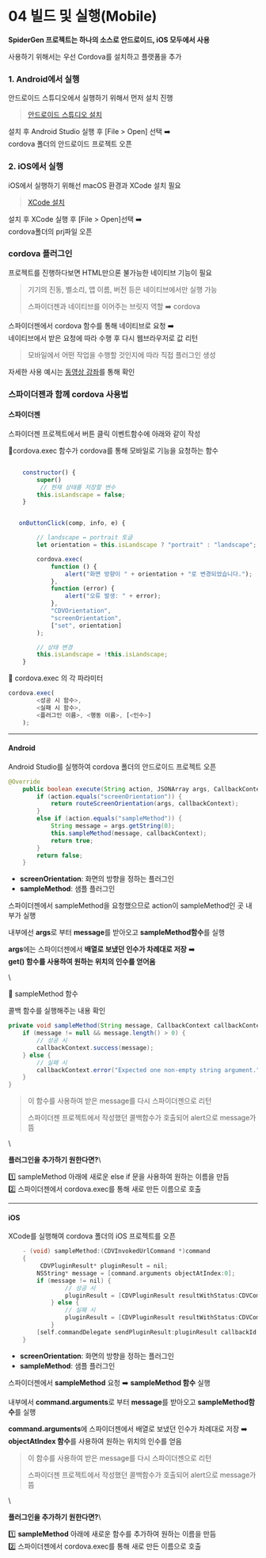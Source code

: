# 04  빌드 및 실행(Mobile)

**SpiderGen 프로젝트는 하나의 소스로 안드로이드, iOS 모두에서 사용**

사용하기 위해서는 우선 Cordova를 설치하고 플랫폼을 추가

### 1. Android에서 실행

안드로이드 스튜디오에서 실행하기 위해서 먼저 설치 진행

> [안드로이드 스튜디오 설치](https://developer.android.com/studio?hl=ko)

설치 후 Android Studio 실행 후 \[File > Open] 선택 ➡️\
cordova 폴더의 안드로이드 프로젝트 오픈

### 2. iOS에서 실행

iOS에서 실행하기 위해선 macOS 환경과 XCode 설치 필요

> [XCode 설치](https://apps.apple.com/kr/app/xcode/id497799835)

설치 후 XCode 실행 후 \[File > Open]선택 ➡️\
cordova폴더의 prj파일 오픈

### cordova 플러그인

프로젝트를 진행하다보면 HTML만으론 불가능한 네이티브 기능이 필요

> 기기의 진동, 벨소리, 앱 이름, 버전 등은 네이티브에서만 실행 가능
>
> 스파이더젠과 네이티브를 이어주는 브릿지 역할 ➡️ cordova

스파이더젠에서 cordova 함수를 통해 네이티브로 요청 ➡️\
네이티브에서 받은 요청에 따라 수행 후 다시 웹브라우저로 값 리턴

> 모바일에서 어떤 작업을 수행할 것인지에 따라 직접 플러그인 생성

자세한 사용 예시는 [동영상 강좌](https://www.youtube.com/watch?v=Cu9fOuyX6RE\&ab_channel=%ED%99%A9%EC%95%84%EC%88%98)를 통해 확인

### 스파이더젠과 함께 cordova 사용법

#### 스파이더젠

스파이더젠 프로젝트에서 버튼 클릭 이벤트함수에 아래와 같이 작성

🔽cordova.exec 함수가 cordova를 통해 모바일로 기능을 요청하는 함수

```js

    constructor() {
        super()
         // 현재 상태를 저장할 변수
        this.isLandscape = false;
    }


   onButtonClick(comp, info, e) {

        // landscape ↔ portrait 토글
        let orientation = this.isLandscape ? "portrait" : "landscape";

        cordova.exec(
            function () {
                alert("화면 방향이 " + orientation + "로 변경되었습니다.");
            },
            function (error) {
                alert("오류 발생: " + error);
            },
            "CDVOrientation",
            "screenOrientation",
            ["set", orientation]
        );

        // 상태 변경
        this.isLandscape = !this.isLandscape;
    }

```

🔽 cordova.exec 의 각 파라미터

```js
cordova.exec(
		<성공 시 함수>, 
		<실패 시 함수>, 
		<플러그인 이름>, <행동 이름>, [<인수>]
	);
```

***

#### Android

Android Studio를 실행하여 cordova 폴더의 안드로이드 프로젝트 오픈

```java
@Override
    public boolean execute(String action, JSONArray args, CallbackContext callbackContext) throws JSONException {
        if (action.equals("screenOrientation")) {
            return routeScreenOrientation(args, callbackContext);
        }
        else if (action.equals("sampleMethod")) {
            String message = args.getString(0);
            this.sampleMethod(message, callbackContext);
            return true;
        }
        return false;
    }
```

* **screenOrientation**: 화면의 방향을 정하는 플러그인
* **sampleMethod**: 샘플 플러그인

스파이더젠에서 sampleMethod을 요청했으므로 action이 sampleMethod인 곳 내부가 실행

내부에선 **args**로 부터 **message**를 받아오고 **sampleMethod함수**를 실행

**args**에는 스파이더젠에서 **배열로 보냈던 인수가 차례대로 저장** ➡️\
**get() 함수를 사용하여 원하는 위치의 인수를 얻어옴**

\


🔽 sampleMethod 함수

콜백 함수를 실행해주는 내용 확인

```java
private void sampleMethod(String message, CallbackContext callbackContext) {
    if (message != null && message.length() > 0) {
	    // 성공 시
        callbackContext.success(message);
    } else {
	    // 실패 시
        callbackContext.error("Expected one non-empty string argument.");
    }
}
```

> 이 함수를 사용하여 받은 message를 다시 스파이더젠으로 리턴
>
> 스파이더젠 프로젝트에서 작성했던 콜백함수가 호출되어 alert으로 message가 뜸

\


**플러그인을 추가하기 원한다면?**\


1️⃣ sampleMethod 아래에 새로운 else if 문을 사용하여 원하는 이름을 만듬\
2️⃣ 스파이더젠에서 cordova.exec를 통해 새로 만든 이름으로 호출

***

#### iOS

XCode를 실행해여 cordova 폴더의 iOS 프로젝트를 오픈

```c
    - (void) sampleMethod:(CDVInvokedUrlCommand *)command
    {
         CDVPluginResult* pluginResult = nil;
        NSString* message = [command.arguments objectAtIndex:0];
        if (message != nil) {
		        // 성공 시
                pluginResult = [CDVPluginResult resultWithStatus:CDVCommandStatus_OK messageAsString:message];
            } else {
	            // 실패 시
                pluginResult = [CDVPluginResult resultWithStatus:CDVCommandStatus_ERROR messageAsString:@"Arg was null"];
            }
        [self.commandDelegate sendPluginResult:pluginResult callbackId:command.callbackId];
    }
```

* **screenOrientation**: 화면의 방향을 정하는 플러그인
* **sampleMethod**: 샘플 플러그인

스파이더젠에서 **sampleMethod** 요청 ➡️ **sampleMethod 함수** 실행

내부에서 **command.arguments**로 부터 **message**를 받아오고 **sampleMethod함수**를 실행

**command.arguments**에 스파이더젠에서 배열로 보냈던 인수가 차례대로 저장 ➡️ **objectAtIndex 함수**를 사용하여 원하는 위치의 인수를 얻음

> 이 함수를 사용하여 받은 message를 다시 스파이더젠으로 리턴
>
> 스파이더젠 프로젝트에서 작성했던 콜백함수가 호출되어 alert으로 message가 뜸

\


**플러그인을 추가하기 원한다면?**\


1️⃣ **sampleMethod** 아래에 새로운 함수를 추가하여 원하는 이름을 만듬\
2️⃣ 스파이더젠에서 cordova.exec를 통해 새로 만든 이름으로 호출
